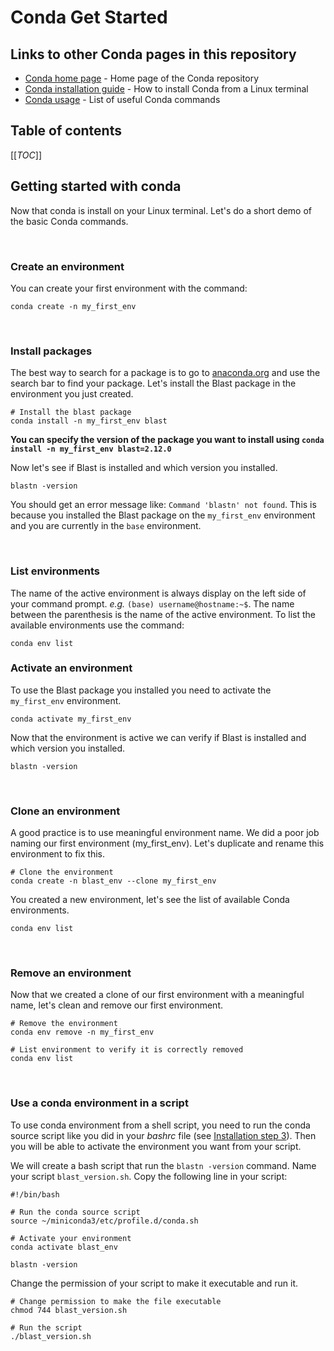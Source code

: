 # Conda Get Started

## Links to other Conda pages in this repository

- [Conda home page](/Conda) - Home page of the Conda repository
- [Conda installation guide](/Conda/conda_installation_guide.md) - How to install Conda from a Linux terminal
- [Conda usage](/Conda/conda_usage.md) - List of useful Conda commands

## Table of contents

[[_TOC_]]

## Getting started with conda

Now that conda is install on your Linux terminal. Let's do a short demo of the basic Conda commands.

<br>

### Create an environment

You can create your first environment with the command:

```{bash}
conda create -n my_first_env
```

<br>

### Install packages

The best way to search for a package is to go to [anaconda.org](https://anaconda.org/) and use the search bar to find your package. Let's install the Blast package in the environment you just created.

```{bash}
# Install the blast package
conda install -n my_first_env blast
```

**You can specify the version of the package you want to install using `conda install -n my_first_env blast=2.12.0`**

Now let's see if Blast is installed and which version you installed.

```{bash}
blastn -version
```

You should get an error message like: `Command 'blastn' not found`. This is because you installed the Blast package on the `my_first_env` environment and you are currently in the `base` environment.

<br>

### List environments

The name of the active environment is always display on the left side of your command prompt. *e.g.* `(base) username@hostname:~$`. The name between the parenthesis is the name of the active environment. To list the available environments use the command:

```{bash}
conda env list
```

### Activate an environment

To use the Blast package you installed you need to activate the `my_first_env` environment.

```{bash}
conda activate my_first_env
```

Now that the environment is active we can verify if Blast is installed and which version you installed.

```{bash}
blastn -version
```

<br>

### Clone an environment

A good practice is to use meaningful environment name. We did a poor job naming our first environment (my_first_env). Let's duplicate and rename this environment to fix this.

```{bash}
# Clone the environment
conda create -n blast_env --clone my_first_env
```

You created a new environment, let's see the list of available Conda environments.

```{bash}
conda env list
```

<br>

### Remove an environment

Now that we created a clone of our first environment with a meaningful name, let's clean and remove our first environment.

```{bash}
# Remove the environment
conda env remove -n my_first_env

# List environment to verify it is correctly removed
conda env list
```

<br>

### Use a conda environment in a script

To use conda environment from a shell script, you need to run the conda source script like you did in your *bashrc* file (see [Installation step 3](conda_installation_guide#Installation)). Then you will be able to activate the environment you want from your script.

We will create a bash script that run the `blastn -version` command. Name your script `blast_version.sh`. Copy the following line in your script:

```{bashrc}
#!/bin/bash

# Run the conda source script
source ~/miniconda3/etc/profile.d/conda.sh

# Activate your environment
conda activate blast_env

blastn -version
```

Change the permission of your script to make it executable and run it.

```{bash}
# Change permission to make the file executable
chmod 744 blast_version.sh

# Run the script
./blast_version.sh
```
